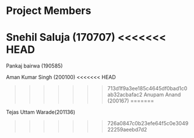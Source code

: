 # Project Members

Snehil Saluja (170707)
<<<<<<< HEAD
=======

Pankaj bairwa (190585)

Aman Kumar Singh (200100)
<<<<<<< HEAD
>>>>>>> 713d1f9a3ee185c4645df0bad1c0ab32acbafac2
Anupam Anand (200167)
=======

Tejas Uttam Warade(201136)
>>>>>>> 726a0847c0b23efe64f5c0e304922259aeebd7d2
